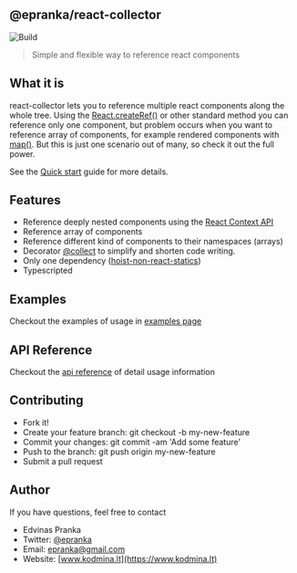 ## @epranka/react-collector

![Build](https://travis-ci.org/epranka/react-collector.svg?branch=master)

> Simple and flexible way to reference react components

## What it is

react-collector lets you to reference multiple react components along the whole tree. Using the [React.createRef()](https://reactjs.org/docs/refs-and-the-dom.html) or other standard method you can reference only one component, but problem occurs when you want to reference array of components, for example rendered components with [map()](https://reactjs.org/docs/lists-and-keys.html). But this is just one scenario out of many, so check it out the full power.

See the [Quick start](quickstart.md) guide for more details.

## Features

-   Reference deeply nested components using the [React Context API](https://reactjs.org/docs/context.html)
-   Reference array of components
-   Reference different kind of components to their namespaces (arrays)
-   Decorator [@collect](examples.md#usage-with-decorator) to simplify and shorten code writing.
-   Only one dependency ([hoist-non-react-statics](https://github.com/mridgway/hoist-non-react-statics))
-   Typescripted

## Examples

Checkout the examples of usage in [examples page](examples.md)

## API Reference

Checkout the [api reference](api.md) of detail usage information

## Contributing

-   Fork it!
-   Create your feature branch: git checkout -b my-new-feature
-   Commit your changes: git commit -am 'Add some feature'
-   Push to the branch: git push origin my-new-feature
-   Submit a pull request

## Author

If you have questions, feel free to contact

-   Edvinas Pranka
-   Twitter: [@epranka](https://twitter.com/epranka)
-   Email: [epranka@gmail.com](mailto:epranka@gmail.com)
-   Website: [www.kodmina.lt](https://www.kodmina.lt)
